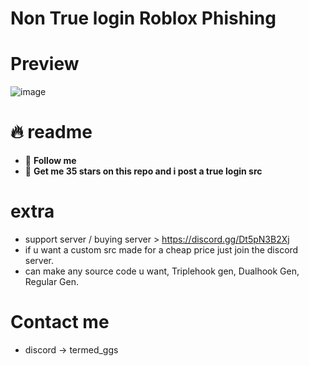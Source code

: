 # Non True login Roblox Phishing

# Preview
![image](https://github.com/Terminatedzz/RobloxPhishing/assets/131369904/63a86957-6fb7-49de-a25b-45806f1d9be3)


# 🔥 readme
- 💸 **Follow me**
- 🍪 **Get me 35 stars on this repo and i post a true login src**

# extra
- support server / buying server > https://discord.gg/Dt5pN3B2Xj
- if u want a custom src made for a cheap price just join the discord server.
- can make any source code u want, Triplehook gen, Dualhook Gen, Regular Gen.

# Contact me 
- discord -> termed_ggs
